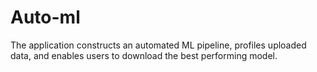 # Auto-ml
The application constructs an automated ML pipeline, profiles uploaded data, and enables users to download the best performing model.
